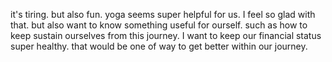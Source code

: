 it's tiring. but also fun. yoga seems super helpful for us. I feel so glad with that.
but also want to know something useful for ourself. such as how to keep sustain ourselves from this journey.
I want to keep our financial status super healthy. that would be one of way to get better within our journey.


